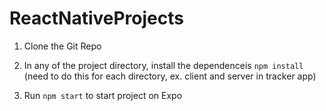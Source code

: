 # ReactNativeProjects

1. Clone the Git Repo
2. In any of the project directory, install the dependenceis `npm install` 
(need to do this for each directory, ex. client and server in tracker app)

3. Run `npm start` to start project on Expo 
